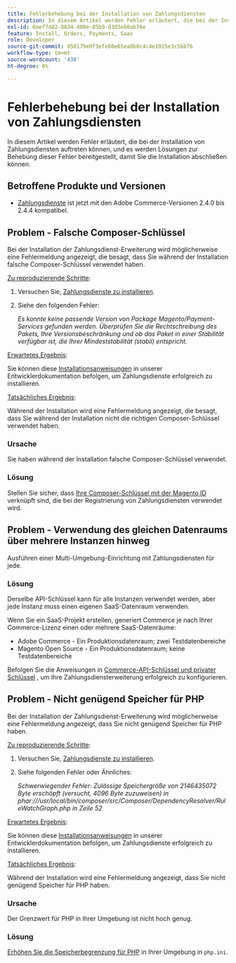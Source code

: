```yaml
---
title: Fehlerbehebung bei der Installation von Zahlungsdiensten
description: In diesem Artikel werden Fehler erläutert, die bei der Installation von Zahlungsdiensten auftreten können, und es werden Lösungen zur Behebung dieser Fehler bereitgestellt, damit Sie die Installation abschließen können.
exl-id: 0aef7482-8834-400e-85b9-d3d3eb0ab76e
feature: Install, Orders, Payments, Saas
role: Developer
source-git-commit: 958179e0f3efe08e65ea8b0c4c4e1015e3c5bb76
workflow-type: tm+mt
source-wordcount: '438'
ht-degree: 0%

---
```


# Fehlerbehebung bei der Installation von Zahlungsdiensten

In diesem Artikel werden Fehler erläutert, die bei der Installation von Zahlungsdiensten auftreten können, und es werden Lösungen zur Behebung dieser Fehler bereitgestellt, damit Sie die Installation abschließen können.

## Betroffene Produkte und Versionen

* [Zahlungsdienste](https://marketplace.magento.com/magento-payment-services.html) ist jetzt mit den Adobe Commerce-Versionen 2.4.0 bis 2.4.4 kompatibel.

## Problem - Falsche Composer-Schlüssel

Bei der Installation der Zahlungsdienst-Erweiterung wird möglicherweise eine Fehlermeldung angezeigt, die besagt, dass Sie während der Installation falsche Composer-Schlüssel verwendet haben.

<u>Zu reproduzierende Schritte</u>:

1. Versuchen Sie, [Zahlungsdienste zu installieren](https://experienceleague.adobe.com/docs/commerce-merchant-services/payment-services/get-started/install.html).
1. Siehe den folgenden Fehler:

   *Es konnte keine passende Version von Package Magento/Payment-Services gefunden werden. Überprüfen Sie die Rechtschreibung des Pakets, Ihre Versionsbeschränkung und ob das Paket in einer Stabilität verfügbar ist, die Ihrer Mindeststabilität (stabil) entspricht.*

<u>Erwartetes Ergebnis</u>:

Sie können diese [Installationsanweisungen](https://experienceleague.adobe.com/docs/commerce-merchant-services/payment-services/get-started/install.html) in unserer Entwicklerdokumentation befolgen, um Zahlungsdienste erfolgreich zu installieren.

<u>Tatsächliches Ergebnis</u>:

Während der Installation wird eine Fehlermeldung angezeigt, die besagt, dass Sie während der Installation nicht die richtigen Composer-Schlüssel verwendet haben.

### Ursache

Sie haben während der Installation falsche Composer-Schlüssel verwendet.

### Lösung

Stellen Sie sicher, dass [Ihre Composer-Schlüssel mit der Magento ID](https://experienceleague.adobe.com/docs/commerce-merchant-services/payment-services/get-started/install.html#incorrect-composer-keys) verknüpft sind, die bei der Registrierung von Zahlungsdiensten verwendet wird.

## Problem - Verwendung des gleichen Datenraums über mehrere Instanzen hinweg

Ausführen einer Multi-Umgebung-Einrichtung mit Zahlungsdiensten für jede.

### Lösung

Derselbe API-Schlüssel kann für alle Instanzen verwendet werden, aber jede Instanz muss einen eigenen SaaS-Datenraum verwenden.

Wenn Sie ein SaaS-Projekt erstellen, generiert Commerce je nach Ihrer Commerce-Lizenz einen oder mehrere SaaS-Datenräume:

* Adobe Commerce - Ein Produktionsdatenraum; zwei Testdatenbereiche
* Magento Open Source - Ein Produktionsdatenraum; keine Testdatenbereiche

Befolgen Sie die Anweisungen in [Commerce-API-Schlüssel und privater Schlüssel](https://experienceleague.adobe.com/docs/commerce-merchant-services/payment-services/get-started/connect.html#obtain-api-credentials) , um Ihre Zahlungsdiensterweiterung erfolgreich zu konfigurieren.

## Problem - Nicht genügend Speicher für PHP

Bei der Installation der Zahlungsdienst-Erweiterung wird möglicherweise eine Fehlermeldung angezeigt, dass Sie nicht genügend Speicher für PHP haben.

<u>Zu reproduzierende Schritte</u>:

1. Versuchen Sie, [Zahlungsdienste zu installieren](https://experienceleague.adobe.com/docs/commerce-merchant-services/payment-services/get-started/install.html).
1. Siehe folgenden Fehler oder Ähnliches:

   *Schwerwiegender Fehler: Zulässige Speichergröße von 2146435072 Byte erschöpft (versucht, 4096 Byte zuzuweisen) in phar:///usr/local/bin/composer/src/Composer/DependencyResolver/RuleWatchGraph.php in Zeile 52*

<u>Erwartetes Ergebnis</u>:

Sie können diese [Installationsanweisungen](https://experienceleague.adobe.com/docs/commerce-merchant-services/payment-services/get-started/install.html) in unserer Entwicklerdokumentation befolgen, um Zahlungsdienste erfolgreich zu installieren.

<u>Tatsächliches Ergebnis</u>:

Während der Installation wird eine Fehlermeldung angezeigt, dass Sie nicht genügend Speicher für PHP haben.

### Ursache

Der Grenzwert für PHP in Ihrer Umgebung ist nicht hoch genug.

### Lösung

[Erhöhen Sie die Speicherbegrenzung für PHP](https://experienceleague.adobe.com/docs/commerce-merchant-services/payment-services/get-started/install.html#not-enough-memory-for-php) in Ihrer Umgebung in `php.ini`.
